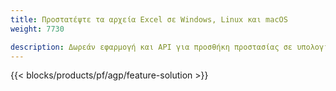 ```yaml
---
title: Προστατέψτε τα αρχεία Excel σε Windows, Linux και macOS 
weight: 7730

description: Δωρεάν εφαρμογή και API για προσθήκη προστασίας σε υπολογιστικά φύλλα XLS, XLSX και ODS
---
```

{{< blocks/products/pf/agp/feature-solution >}} 

